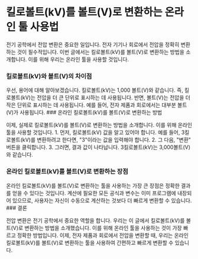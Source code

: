 킬로볼트(kV)를 볼트(V)로 변환하는 온라인 툴 사용법
===============================

전기 공학에서 전압 변환은 중요한 일입니다. 전자 기기나 회로에서 전압을 정확히 변환하는 것이 필수적입니다. 이번 글에서는 킬로볼트(kV)를 볼트(V)로 변환하는 방법을 소개합니다. 이를 위해 우리는 온라인 툴을 사용할 것입니다.

### 킬로볼트(kV)와 볼트(V)의 차이점

우선, 용어에 대해 알아보겠습니다. 킬로볼트(kV)는 1,000 볼트(V)와 같습니다. 즉, 킬로볼트(kV)는 전압을 더 큰 단위로 표시하는 데 사용됩니다. 반면, 볼트(V)는 전압을 더 작은 단위로 표시하는 데 사용됩니다. 예를 들어, 전자 제품과 회로에서는 대부분 볼트(V)가 사용됩니다. ### 온라인 킬로볼트(kV)를 볼트(V)로 변환하는 방법

이제, 실제로 킬로볼트(kV)를 볼트(V)로 변환하는 방법을 소개합니다. 이를 위해 온라인 툴을 사용할 것입니다. 1. 먼저, 킬로볼트(kV) 값을 알고 있어야 합니다. 예를 들어, 3킬로볼트(kV)를 변환하려고 한다면, "3"이라는 값을 입력해야 합니다.
2. 그 다음, "변환" 버튼을 클릭합니다.
3. 그러면, 결과 값이 나타납니다. 3킬로볼트(kV)는 3,000볼트(V)와 같습니다.

### 온라인 킬로볼트(kV)를 볼트(V)로 변환하는 장점

온라인 킬로볼트(kV)를 볼트(V)로 변환하는 툴을 사용하는 가장 큰 장점은 정확한 결과를 얻을 수 있다는 것입니다. 계산에 필요한 모든 공식과 변수는 이미 프로그램에 내장되어 있으므로, 사용자는 자신이 수동으로 계산하는 것보다 더 빠르게 변환할 수 있습니다. ### 결론

전압 변환은 전기 공학에서 중요한 역할을 합니다. 우리는 이 글에서 킬로볼트(kV)를 볼트(V)로 변환하는 방법을 소개했습니다. 이를 위해 온라인 툴을 사용하는 것이 가장 빠르고 정확한 방법입니다. 이제, 전자 제품과 회로에서 전압을 변환할 때, 우리는 온라인 킬로볼트(kV)를 볼트(V)로 변환하는 툴을 사용하여 간편하고 빠르게 변환할 수 있습니다. 